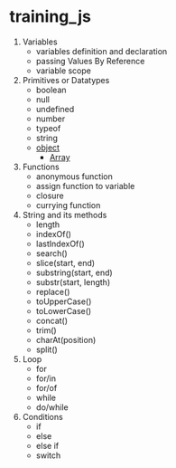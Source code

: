 # training_js

1. Variables
    - variables definition and declaration
    - passing Values By Reference
    - variable scope
2. Primitives or Datatypes
    - boolean
    - null
    - undefined
    - number
    - typeof
    - string
    - [object](https://sdras.github.io/object-explorer/)
        - [Array](https://sdras.github.io/array-explorer/)
3. Functions
    - anonymous function
    - assign function to variable
    - closure
    - currying function
4. String and its methods
    - length
    - indexOf()
    - lastIndexOf()
    - search()
    - slice(start, end)
    - substring(start, end)
    - substr(start, length)
    - replace()
    - toUpperCase()
    - toLowerCase()
    - concat()
    - trim()
    - charAt(position)
    - split()
5. Loop
    - for 
    - for/in
    - for/of
    - while
    - do/while
6. Conditions
    - if
    - else
    - else if
    - switch


